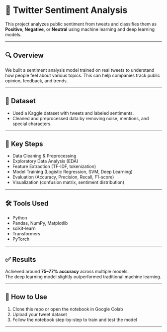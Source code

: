 # 📝 Twitter Sentiment Analysis

This project analyzes public sentiment from tweets and classifies them as **Positive**, **Negative**, or **Neutral** using machine learning and deep learning models.

---

## 🔍 Overview

We built a sentiment analysis model trained on real tweets to understand how people feel about various topics. This can help companies track public opinion, feedback, and trends.

---

## 📁 Dataset

- Used a Kaggle dataset with tweets and labeled sentiments.
- Cleaned and preprocessed data by removing noise, mentions, and special characters.

---

## 🧪 Key Steps

- Data Cleaning & Preprocessing  
- Exploratory Data Analysis (EDA)  
- Feature Extraction (TF-IDF, tokenization)  
- Model Training (Logistic Regression, SVM, Deep Learning)  
- Evaluation (Accuracy, Precision, Recall, F1-score)  
- Visualization (confusion matrix, sentiment distribution)  

---

## 🛠 Tools Used

- Python  
- Pandas, NumPy, Matplotlib  
- scikit-learn  
- Transformers  
- PyTorch  

---

## ✅ Results

Achieved around **75–77% accuracy** across multiple models.  
The deep learning model slightly outperformed traditional machine learning.

---

## 📌 How to Use

1. Clone this repo or open the notebook in Google Colab  
2. Upload your tweet dataset  
3. Follow the notebook step-by-step to train and test the model  

---

